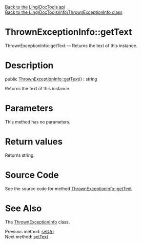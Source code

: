 [Back to the Ling/DocTools api](https://github.com/lingtalfi/DocTools/blob/master/doc/api/Ling/DocTools.md)<br>
[Back to the Ling\DocTools\Info\ThrownExceptionInfo class](https://github.com/lingtalfi/DocTools/blob/master/doc/api/Ling/DocTools/Info/ThrownExceptionInfo.md)


ThrownExceptionInfo::getText
================



ThrownExceptionInfo::getText — Returns the text of this instance.




Description
================


public [ThrownExceptionInfo::getText](https://github.com/lingtalfi/DocTools/blob/master/doc/api/Ling/DocTools/Info/ThrownExceptionInfo/getText.md)() : string




Returns the text of this instance.




Parameters
================

This method has no parameters.


Return values
================

Returns string.








Source Code
===========
See the source code for method [ThrownExceptionInfo::getText](/blob/master/Info/ThrownExceptionInfo.php#L119-L122)


See Also
================

The [ThrownExceptionInfo](https://github.com/lingtalfi/DocTools/blob/master/doc/api/Ling/DocTools/Info/ThrownExceptionInfo.md) class.

Previous method: [setUrl](https://github.com/lingtalfi/DocTools/blob/master/doc/api/Ling/DocTools/Info/ThrownExceptionInfo/setUrl.md)<br>Next method: [setText](https://github.com/lingtalfi/DocTools/blob/master/doc/api/Ling/DocTools/Info/ThrownExceptionInfo/setText.md)<br>

